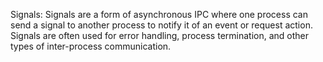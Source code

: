 Signals: Signals are a form of asynchronous IPC where one process can send a signal to another process to notify it of an event or request action. Signals are often used for error handling, process termination, and other types of inter-process communication.